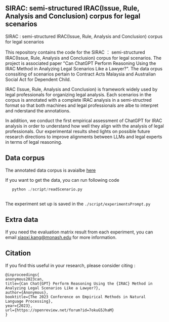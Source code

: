 ## SIRAC:  semi-structured IRAC(Issue, Rule, Analysis and Conclusion) corpus for legal scenarios
SIRAC :  semi-structured IRAC(Issue, Rule, Analysis and Conclusion) corpus for legal scenarios

This repository contains the code for the SIRAC ： semi-structured IRAC(Issue, Rule, Analysis and Conclusion) corpus for legal scenarios. The project is associated paper "Can ChatGPT Perform Reasoning Using the IRAC Method in Analyzing Legal Scenarios Like a Lawyer?". The data orpus conssiting of scenarios pertain to Contract Acts Malaysia and Australian Social Act for Dependent Child. 

IRAC (Issue, Rule, Analysis and Conclusion) is framework widely used by legal professionals for organizing legal analysis. Each scenarios in the corpus is annotated with a complete IRAC analysis in a semi-structred format so that both machines and legal professionals are albe to interpret and nderstand the annotations. 


In addition, we conduct the first empirical assessment of ChatGPT for IRAC analysis in order to understand how well they align with the analysis of legal professionals. Our experimental results shed lights on possible future research directions to improve alignments between LLMs and legal experts in terms of legal reasoning. 


## Data corpus 

The annotated data corpus is avaialbe [here](https://github.com/christinakang/SIRAC/blob/main/data/scenario.json)

If you want to get the data, you can run following code

``` python
   python ./script/readScenario.py
```
## 

The experiment set up is saved in the ``` ./script/experimentsPrompt.py ```

## Extra data 

If you need the evaluation matrix result from each experiment, you can email xiaoxi.kang@monash.edu for more information. 

## Citation

If you find this useful in your research, please consider citing :
```
@inproceedings{
anonymous2023can,
title={Can Chat{GPT} Perform Reasoning Using the {IRAC} Method in Analyzing Legal Scenarios Like a Lawyer?},
author={Anonymous},
booktitle={The 2023 Conference on Empirical Methods in Natural Language Processing},
year={2023},
url={https://openreview.net/forum?id=7okuG5JhaM}
}
```